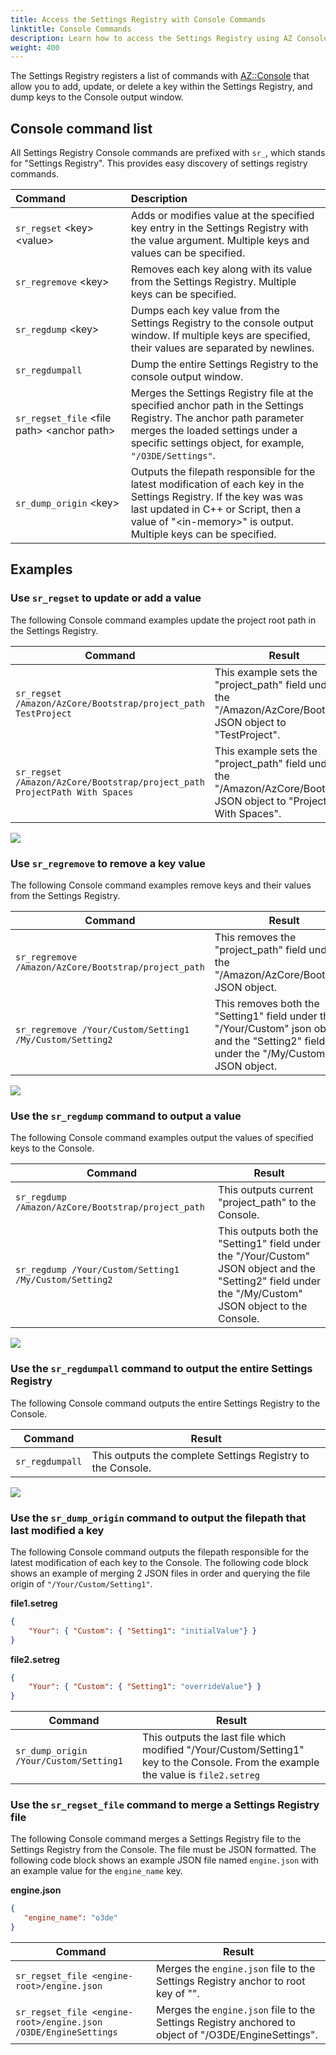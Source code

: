 ```yaml
---
title: Access the Settings Registry with Console Commands
linktitle: Console Commands
description: Learn how to access the Settings Registry using AZ Console Commands in Open 3D Engine (O3DE).
weight: 400
---
```


The Settings Registry registers a list of commands with [AZ::Console](/docs/user-guide/programming/az-console/) that allow you to add, update, or delete a key within the Settings Registry, and dump keys to the Console output window.

## Console command list

All Settings Registry Console commands are prefixed with `sr_`, which stands for "Settings Registry". This provides easy discovery of settings registry commands.

| <div style="width:150px">Command</div> | Description |
| :-- | :-- |
| `sr_regset` \<key> \<value> | Adds or modifies value at the specified key entry in the Settings Registry with the value argument. Multiple keys and values can be specified. |
| `sr_regremove` \<key> | Removes each key along with its value from the Settings Registry. Multiple keys can be specified. |
| `sr_regdump` \<key> | Dumps each key value from the Settings Registry to the console output window. If multiple keys are specified, their values are separated by newlines. |
| `sr_regdumpall` | Dump the entire Settings Registry to the console output window. |
| `sr_regset_file` \<file path> \<anchor path> | Merges the Settings Registry file at the specified anchor path in the Settings Registry. The anchor path parameter merges the loaded settings under a specific settings object, for example, `"/O3DE/Settings"`. |
| `sr_dump_origin` \<key> | Outputs the filepath responsible for the latest modification of each key in the Settings Registry.  If the key was was last updated in C++ or Script, then a value of "\<in-memory>" is output.  Multiple keys can be specified.  |

## Examples

### Use `sr_regset` to update or add a value

The following Console command examples update the project root path in the Settings Registry.

| Command | Result |
| --- | --- |
| `sr_regset /Amazon/AzCore/Bootstrap/project_path TestProject` | This example sets the "project\_path" field under the "/Amazon/AzCore/Bootstrap" JSON object to "TestProject". |
| `sr_regset /Amazon/AzCore/Bootstrap/project_path ProjectPath With Spaces` | This example sets the "project\_path" field under the "/Amazon/AzCore/Bootstrap" JSON object to "ProjectPath With Spaces". |

![](/images/user-guide/settings/settings-registry-how-to-console-regset.png)

### Use `sr_regremove` to remove a key value

The following Console command examples remove keys and their values from the Settings Registry.

| Command | Result |
| --- | --- |
| `sr_regremove /Amazon/AzCore/Bootstrap/project_path` | This removes the "project\_path" field under the "/Amazon/AzCore/Bootstrap" JSON object. |
| `sr_regremove /Your/Custom/Setting1 /My/Custom/Setting2` | This removes both the "Setting1" field under the "/Your/Custom" json object and the "Setting2" field under the "/My/Custom" JSON object. |

![](/images/user-guide/settings/settings-registry-how-to-console-regremove.png)

### Use the `sr_regdump` command to output a value

The following Console command examples output the values of specified keys to the Console.

| Command | Result |
| --- | --- |
| `sr_regdump /Amazon/AzCore/Bootstrap/project_path` | This outputs current "project\_path" to the Console. |
| `sr_regdump /Your/Custom/Setting1 /My/Custom/Setting2` | This outputs both the "Setting1" field under the "/Your/Custom" JSON object and the "Setting2" field under the "/My/Custom" JSON object to the Console. |

![](/images/user-guide/settings/settings-registry-how-to-console-regdump.png)

### Use the `sr_regdumpall` command to output the entire Settings Registry

The following Console command outputs the entire Settings Registry to the Console.

| Command | Result |
| --- | --- |
| `sr_regdumpall` | This outputs the complete Settings Registry to the Console. |

![](/images/user-guide/settings/settings-registry-how-to-console-regdumpall.png)

### Use the `sr_dump_origin` command to output the filepath that last modified a key

The following Console command outputs the filepath responsible for the latest modification of each key to the Console.  The following code block shows an example of merging 2 JSON files in order and querying the file origin of `"/Your/Custom/Setting1"`.

**file1.setreg**
```json
{
    "Your": { "Custom": { "Setting1": "initialValue"} }
}
```

**file2.setreg**
```json
{
    "Your": { "Custom": { "Setting1": "overrideValue"} }
}
```

| Command | Result |
| --- | --- |
| `sr_dump_origin /Your/Custom/Setting1` | This outputs the last file which modified "/Your/Custom/Setting1" key to the Console.  From the example the value is `file2.setreg` |


### Use the `sr_regset_file` command to merge a Settings Registry file

The following Console command merges a Settings Registry file to the Settings Registry from the Console. The file must be JSON formatted. The following code block shows an example JSON file named `engine.json` with an example value for the `engine_name` key.

**engine.json**
```json
{
   "engine_name": "o3de"
}
```

| Command | Result |
| --- | --- |
| `sr_regset_file <engine-root>/engine.json` | Merges the `engine.json` file to the Settings Registry anchor to root key of "". |
| `sr_regset_file <engine-root>/engine.json /O3DE/EngineSettings` | Merges the `engine.json` file to the Settings Registry anchored to object of "/O3DE/EngineSettings". |

